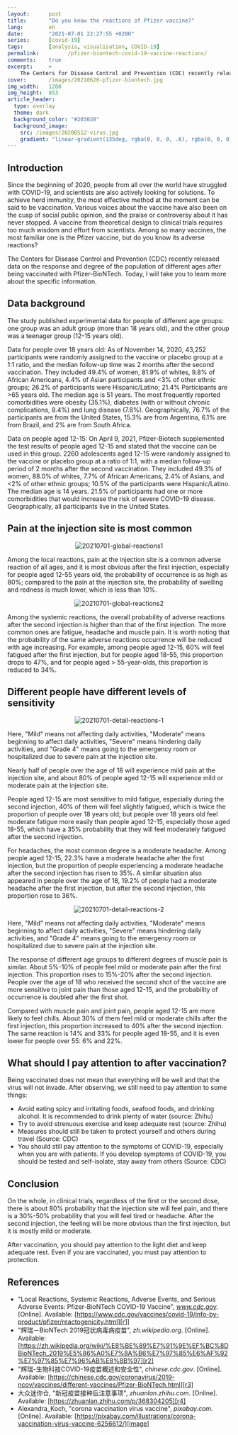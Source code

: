 ```yaml
---
layout:      post
title:       "Do you know the reactions of Pfizer vaccine?"
lang:        en
date:        "2021-07-01 22:27:55 +0200"
series:      [covid-19]
tags:        [analysis, visualisation, COVID-19]
permalink:         /pfizer-biontech-covid-19-vaccine-reactions/
comments:    true
excerpt:     >
    The Centers for Disease Control and Prevention (CDC) recently released data on the response and severity of the population of different ages after being vaccinated with Pfizer-BioNTech. Today, I will take you to learn more about the specific information
cover:       /images/20210626-pfizer-biontech.jpg
img_width:   1280
img_height:  853
article_header:
  type: overlay
  theme: dark
  background_color: "#203028"
  background_image:
    src: /images/20200512-virus.jpg
    gradient: "linear-gradient(135deg, rgba(0, 0, 0, .6), rgba(0, 0, 0, .4))"
---
```

## Introduction
Since the beginning of 2020, people from all over the world have struggled with COVID-19, and scientists are also actively looking for solutions. To achieve herd immunity, the most effective method at the moment can be said to be vaccination. Various voices about the vaccine have also been on the cusp of social public opinion, and the praise or controversy about it has never stopped. A vaccine from theoretical design to clinical trials requires too much wisdom and effort from scientists. Among so many vaccines, the most familiar one is the Pfizer vaccine, but do you know its adverse reactions?

The Centers for Disease Control and Prevention (CDC) recently released data on the response and degree of the population of different ages after being vaccinated with Pfizer-BioNTech. Today, I will take you to learn more about the specific information.

## Data background
The study published experimental data for people of different age groups: one group was an adult group (more than 18 years old), and the other group was a teenager group (12-15 years old).

Data for people over 18 years old: As of November 14, 2020, 43,252 participants were randomly assigned to the vaccine or placebo group at a 1:1 ratio, and the median follow-up time was 2 months after the second vaccination. They included 49.4% of women, 81.9% of whites, 9.8% of African Americans, 4.4% of Asian participants and <3% of other ethnic groups; 26.2% of participants were Hispanic/Latino; 21.4% Participants are >65 years old. The median age is 51 years. The most frequently reported comorbidities were obesity (35.1%), diabetes (with or without chronic complications, 8.4%) and lung disease (7.8%). Geographically, 76.7% of the participants are from the United States, 15.3% are from Argentina, 6.1% are from Brazil, and 2% are from South Africa.

Data on people aged 12-15: On April 9, 2021, Pfizer-Biotech supplemented the test results of people aged 12-15 and stated that the vaccine can be used in this group. 2260 adolescents aged 12-15 were randomly assigned to the vaccine or placebo group at a ratio of 1:1, with a median follow-up period of 2 months after the second vaccination. They included 49.3% of women, 88.0% of whites, 7.7% of African Americans, 2.4% of Asians, and <2% of other ethnic groups; 10.5% of the participants were Hispanic/Latino. The median age is 14 years. 21.5% of participants had one or more comorbidities that would increase the risk of severe COVID-19 disease. Geographically, all participants live in the United States.

## Pain at the injection site is most common

<p align="center">
  <img alt="20210701-global-reactions1"
  src="{{ site.baseurl }}/images/20210701-global-reactions1.png"/>
</p>

Among the local reactions, pain at the injection site is a common adverse reaction of all ages, and it is most obvious after the first injection, especially for people aged 12-55 years old, the probability of occurrence is as high as 80%; compared to the pain at the injection site, the probability of swelling and redness is much lower, which is less than 10%.

<p align="center">
  <img alt="20210701-global-reactions2"
  src="{{ site.baseurl }}/images/20210701-global-reactions2.png"/>
</p>

Among the systemic reactions, the overall probability of adverse reactions after the second injection is higher than that of the first injection. The more common ones are fatigue, headache and muscle pain. It is worth noting that the probability of the same adverse reactions occurrence will be reduced with age increasing. For example, among people aged 12-15, 60% will feel fatigued after the first injection, but for people aged 18-55, this proportion drops to 47%, and for people aged > 55-year-olds, this proportion is reduced to 34%.

## Different people have different levels of sensitivity

<p align="center">
  <img alt="20210701-detail-reactions-1"
  src="{{ site.baseurl }}/images/20210701-detail-reactions-1.png"/>
</p>

Here, "Mild" means not affecting daily activities, "Moderate" means beginning to affect daily activities, "Severe" means hindering daily activities, and "Grade 4" means going to the emergency room or hospitalized due to severe pain at the injection site.

Nearly half of people over the age of 18 will experience mild pain at the injection site, and about 80% of people aged 12-15 will experience mild or moderate pain at the injection site.

People aged 12-15 are most sensitive to mild fatigue, especially during the second injection, 40% of them will feel slightly fatigued, which is twice the proportion of people over 18 years old; but people over 18 years old feel moderate fatigue more easily than people aged 12-15, especially those aged 18-55, which have a 35% probability that they will feel moderately fatigued after the second injection.

For headaches, the most common degree is a moderate headache. Among people aged 12-15, 22.3% have a moderate headache after the first injection, but the proportion of people experiencing a moderate headache after the second injection has risen to 35%. A similar situation also appeared in people over the age of 18, 19.2% of people had a moderate headache after the first injection, but after the second injection, this proportion rose to 36%.

<p align="center">
  <img alt="20210701-detail-reactions-2"
  src="{{ site.baseurl }}/images/20210701-detail-reactions-2.png"/>
</p>

Here, "Mild" means not affecting daily activities, "Moderate" means beginning to affect daily activities, "Severe" means hindering daily activities, and "Grade 4" means going to the emergency room or hospitalized due to severe pain at the injection site.

The response of different age groups to different degrees of muscle pain is similar. About 5%-10% of people feel mild or moderate pain after the first injection. This proportion rises to 15%-20% after the second injection. People over the age of 18 who received the second shot of the vaccine are more sensitive to joint pain than those aged 12-15, and the probability of occurrence is doubled after the first shot.

Compared with muscle pain and joint pain, people aged 12-15 are more likely to feel chills. About 30% of them feel mild or moderate chills after the first injection, this proportion increased to 40% after the second injection. The same reaction is 14% and 33% for people aged 18-55, and it is even lower for people over 55: 6% and 22%.

## What should I pay attention to after vaccination?
Being vaccinated does not mean that everything will be well and that the virus will not invade. After observing, we still need to pay attention to some things:
- Avoid eating spicy and irritating foods, seafood foods, and drinking alcohol. It is recommended to drink plenty of water (source: Zhihu)
- Try to avoid strenuous exercise and keep adequate rest (source: Zhihu)
- Measures should still be taken to protect yourself and others during travel (Source: CDC)
- You should still pay attention to the symptoms of COVID-19, especially when you are with patients. If you develop symptoms of COVID-19, you should be tested and self-isolate, stay away from others (Source: CDC)

## Conclusion
On the whole, in clinical trials, regardless of the first or the second dose, there is about 80% probability that the injection site will feel pain, and there is a 30%-50% probability that you will feel tired or headache. After the second injection, the feeling will be more obvious than the first injection, but it is mostly mild or moderate.

After vaccination, you should pay attention to the light diet and keep adequate rest. Even if you are vaccinated, you must pay attention to protection.

## References
- "Local Reactions, Systemic Reactions, Adverse Events, and Serious Adverse Events: Pfizer-BioNTech COVID-19 Vaccine", _www.cdc.gov_. [Online]. Available: [https://www.cdc.gov/vaccines/covid-19/info-by-product/pfizer/reactogenicity.html][r1]
- "辉瑞－BioNTech 2019冠状病毒病疫苗", _zh.wikipedia.org_. [Online]. Available: [https://zh.wikipedia.org/wiki/%E8%BE%89%E7%91%9E%EF%BC%8DBioNTech_2019%E5%86%A0%E7%8A%B6%E7%97%85%E6%AF%92%E7%97%85%E7%96%AB%E8%8B%97][r2]
- "辉瑞-生物科技COVID-19疫苗概述和安全性", _chinese.cdc.gov_. [Online]. Available: [https://chinese.cdc.gov/coronavirus/2019-ncov/vaccines/different-vaccines/Pfizer-BioNTech.html][r3]
- 大众迷你仓, "新冠疫苗接种后注意事项", _zhuanlan.zhihu.com_. [Online]. Available: [https://zhuanlan.zhihu.com/p/368304205][r4]
- Alexandra_Koch, "corona vaccination virus vaccine", _pixabay.com_. [Online]. Available: [https://pixabay.com/illustrations/corona-vaccination-virus-vaccine-6256612/][image]

[r1]: https://www.cdc.gov/vaccines/covid-19/info-by-product/pfizer/reactogenicity.html
[r2]: https://zh.wikipedia.org/wiki/%E8%BE%89%E7%91%9E%EF%BC%8DBioNTech_2019%E5%86%A0%E7%8A%B6%E7%97%85%E6%AF%92%E7%97%85%E7%96%AB%E8%8B%97
[r3]: https://chinese.cdc.gov/coronavirus/2019-ncov/vaccines/different-vaccines/Pfizer-BioNTech.html
[r4]: https://zhuanlan.zhihu.com/p/368304205
[image]: https://pixabay.com/illustrations/corona-vaccination-virus-vaccine-6256612/
